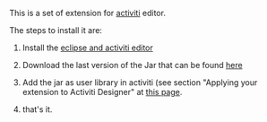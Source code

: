 This is a set of extension for [activiti](www.activiti.org) editor.

The steps to install it are:

1. Install the [eclipse and activiti editor](http://www.activiti.org/userguide/index.html#eclipseDesignerInstallation)

2. Download the last version of the Jar that can be found [here](https://github.com/esseti/BPM4Crowd-Activiti-Task-UIs/tree/master/target)

3. Add the jar as user library in activiti (see section "Applying your extension to Activiti Designer" at [this page](http://www.activiti.org/userguide/index.html#eclipseDesignerCustomizingPalette).

4. that's it.
